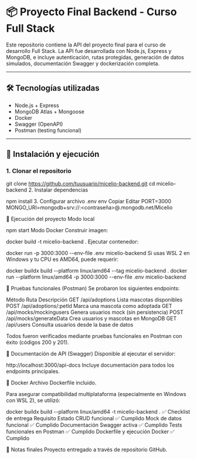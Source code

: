 # 📦 Proyecto Final Backend - Curso Full Stack

Este repositorio contiene la API del proyecto final para el curso de desarrollo Full Stack. La API fue desarrollada con Node.js, Express y MongoDB, e incluye autenticación, rutas protegidas, generación de datos simulados, documentación Swagger y dockerización completa.

---

## 🛠 Tecnologías utilizadas

- Node.js + Express
- MongoDB Atlas + Mongoose
- Docker
- Swagger (OpenAPI)
- Postman (testing funcional)

---

## 📁 Instalación y ejecución

### 1. Clonar el repositorio


git clone https://github.com/tuusuario/micelio-backend.git
cd micelio-backend
2. Instalar dependencias

npm install
3. Configurar archivo .env
env
Copiar
Editar
PORT=3000
MONGO_URI=mongodb+srv://<usuario>:<contraseña>@<cluster>.mongodb.net/Micelio

🚀 Ejecución del proyecto
Modo local

npm start
Modo Docker
Construir imagen:


docker build -t micelio-backend .
Ejecutar contenedor:


docker run -p 3000:3000 --env-file .env micelio-backend
Si usas WSL 2 en Windows y tu CPU es AMD64, puede requerir:


docker buildx build --platform linux/amd64 --tag micelio-backend .
docker run --platform linux/amd64 -p 3000:3000 --env-file .env micelio-backend

🧪 Pruebas funcionales (Postman)
Se probaron los siguientes endpoints:

Método	Ruta	Descripción
GET	/api/adoptions	Lista mascotas disponibles
POST	/api/adoptions/:petId	Marca una mascota como adoptada
GET	/api/mocks/mockingusers	Genera usuarios mock (sin persistencia)
POST	/api/mocks/generateData	Crea usuarios y mascotas en MongoDB
GET	/api/users	Consulta usuarios desde la base de datos

Todos fueron verificados mediante pruebas funcionales en Postman con éxito (códigos 200 y 201).

📘 Documentación de API (Swagger)
Disponible al ejecutar el servidor:


http://localhost:3000/api-docs
Incluye documentación para todos los endpoints principales.

🐳 Docker
Archivo Dockerfile incluido.

Para asegurar compatibilidad multiplataforma (especialmente en Windows con WSL 2), se utilizó:


docker buildx build --platform linux/amd64 -t micelio-backend .
✅ Checklist de entrega
Requisito	Estado
CRUD funcional	✅ Cumplido
Mock de datos funcional	✅ Cumplido
Documentación Swagger activa	✅ Cumplido
Tests funcionales en Postman	✅ Cumplido
Dockerfile y ejecución Docker	✅ Cumplido

📌 Notas finales
Proyecto entregado a través de repositorio GitHub.